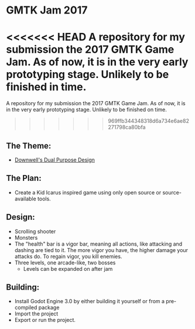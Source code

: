 # GMTK Jam 2017

<<<<<<< HEAD
A repository for my submission the 2017 GMTK Game Jam. As of now, it is in the very early prototyping stage. Unlikely to be finished in time.
=======
A repository for my submission the 2017 GMTK Game Jam. As of now, it is in the very early prototyping stage. Unlikely to be finished on time.
>>>>>>> 969ffb344348318d6a734e6ae82271798ca80bfa

## The Theme:
- [Downwell's Dual Purpose Design](https://www.youtube.com/watch?v=i5C1Uj7jJCg)

## The Plan:
- Create a Kid Icarus inspired game using only open source or source-available tools.

## Design:
- Scrolling shooter
- Monsters
- The "health" bar is a vigor bar, meaning all actions, like attacking and dashing are tied to it. The more vigor you have, the higher damage your attacks do. To regain vigor, you kill enemies.
- Three levels, one arcade-like, two bosses
	- Levels can be expanded on after jam

## Building:
- Install Godot Engine 3.0 by either building it yourself or from a pre-compiled package
- Import the project
- Export or run the project.

